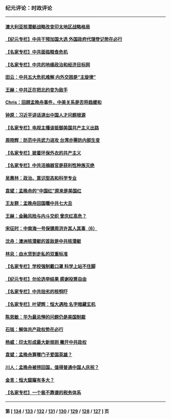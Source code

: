 ### 纪元评论：时政评论
---
#### [澳大利亚核潜艇战略改变印太地区战略格局](../../pages/nsc1025/n13269759.md) 
#### [【纪元专栏】中共干预加国大选 外国政府代理登记势在必行](../../pages/nsc1025/n13269626.md) 
#### [【名家专栏】中共面临粮食危机](../../pages/nsc1025/n13269236.md) 
#### [【名家专栏】中共的地缘政治和经济目标网](../../pages/nsc1025/n13269340.md) 
#### [田云：中共五大危机难解 内外交困是“主旋律”](../../pages/nsc1025/n13268548.md) 
#### [王赫：中共正在把北约变为敌手](../../pages/nsc1025/n13268403.md) 
#### [Chris：回顾孟晚舟事件，中美关系是否将趋缓和](../../pages/nsc1025/n13267242.md) 
#### [钟原：习近平讲话道出中国人才问题根源](../../pages/nsc1025/n13267366.md) 
#### [【名家专栏】电视主播谈抵御美国共产主义出路](../../pages/nsc1025/n13266273.md) 
#### [周晓辉：防范中共武力进攻 台湾亦需防内部生变](../../pages/nsc1025/n13267493.md) 
#### [【名家专栏】披着环保外衣的共产主义](../../pages/nsc1025/n13266545.md) 
#### [【名家专栏】中共活摘器官是获利性种族灭绝](../../pages/nsc1025/n13266810.md) 
#### [吴惠林：政治、意识型态和科学专业](../../pages/nsc1025/n13266138.md) 
#### [袁斌：孟晚舟的“中国红”原来是美国红](../../pages/nsc1025/n13265790.md) 
#### [王友群：孟晚舟回国曝中共七大丑](../../pages/nsc1025/n13265011.md) 
#### [王赫：金融风险与内斗交织 曾庆红高危？](../../pages/nsc1025/n13265300.md) 
#### [宋征时：中南海一号保镖周洪许其人其事（6）](../../pages/nsc1025/n13264733.md) 
#### [沈舟：澳洲核潜艇的首敌是中共核潜艇](../../pages/nsc1025/n13264963.md) 
#### [林忌：由水货到走私的双重标准](../../pages/nsc1025/n13265111.md) 
#### [【名家专栏】学校强制戴口罩 科学上站不住脚](../../pages/nsc1025/n13264027.md) 
#### [【纪元专栏】勿论选举结果 感谢投票自由](../../pages/nsc1025/n13253946.md) 
#### [【名家专栏】中共拙劣的核恫吓](../../pages/nsc1025/n13264061.md) 
#### [【名家专栏】叶望辉：恒大遇险 名字暗藏玄机](../../pages/nsc1025/n13264042.md) 
#### [陈思敏：华为最忌惮的问题仍是美国制裁](../../pages/nsc1025/n13263824.md) 
#### [石铭：解体共产政权势在必行](../../pages/nsc1025/n13263230.md) 
#### [杨威：印太形成最大新规则 撇开中共政权](../../pages/nsc1025/n13262477.md) 
#### [袁斌：孟晚舟算哪门子爱国英雄？](../../pages/nsc1025/n13263016.md) 
#### [川人：孟晚舟被捞回国，值得普通中国人庆祝？](../../pages/nsc1025/n13262668.md) 
#### [金言：恒大窟窿有多大？](../../pages/nsc1025/n13262437.md) 
#### [【名家专栏】一个极不靠谱的税务体系](../../pages/nsc1025/n13261478.md) 

---
#### 第 [ [134](./134.md) / [133](./133.md) / [132](./132.md) / [131](./131.md) / [130](./130.md) / [129](./129.md) / [128](./128.md) / [127](./127.md) ] 页
